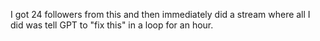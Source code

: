 I got 24 followers from this and then immediately did a stream where all I did was tell GPT to "fix this" in a loop for an hour.

